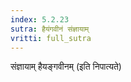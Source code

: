```yaml
---
index: 5.2.23
sutra: हैयंगवीनं संज्ञायाम्
vritti: full_sutra
---
```


संज्ञायाम् हैयङ्गवीनम् (इति निपात्यते) 